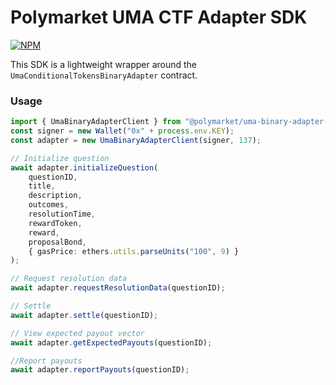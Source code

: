 # Polymarket UMA CTF Adapter SDK


<a href='https://www.npmjs.com/package/@polymarket/uma-binary-adapter-sdk'>
    <img src='https://img.shields.io/npm/v/@polymarket/uma-binary-adapter-sdk.svg' alt='NPM'/>
</a>


This SDK is a lightweight wrapper around the `UmaConditionalTokensBinaryAdapter` contract.

### Usage

```ts
import { UmaBinaryAdapterClient } from "@polymarket/uma-binary-adapter-sdk";
const signer = new Wallet("0x" + process.env.KEY);
const adapter = new UmaBinaryAdapterClient(signer, 137);

// Initialize question
await adapter.initializeQuestion(
    questionID, 
    title, 
    description,
    outcomes, 
    resolutionTime, 
    rewardToken, 
    reward, 
    proposalBond, 
    { gasPrice: ethers.utils.parseUnits("100", 9) }
);

// Request resolution data
await adapter.requestResolutionData(questionID);

// Settle
await adapter.settle(questionID);

// View expected payout vector
await adapter.getExpectedPayouts(questionID);

//Report payouts
await adapter.reportPayouts(questionID);
```